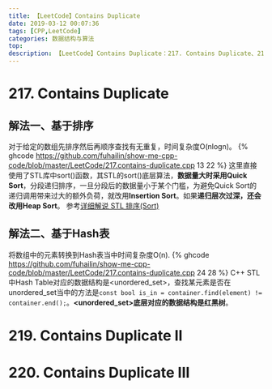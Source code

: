 ```yaml
---
title: 【LeetCode】Contains Duplicate
date: 2019-03-12 00:07:36
tags: [CPP,LeetCode]
categories: 数据结构与算法
top:
description: 【LeetCode】Contains Duplicate：217. Contains Duplicate、219. Contains Duplicate II、220. Contains Duplicate III
---
```

# 217. Contains Duplicate

## 解法一、基于排序

对于给定的数组先排序然后再顺序查找有无重复，时间复杂度O(nlogn)。
{% ghcode https://github.com/fuhailin/show-me-cpp-code/blob/master/LeetCode/217.contains-duplicate.cpp 13 22 %}
这里直接使用了STL<algorithm>库中sort()函数，其STL的sort()底层算法，**数据量大时采用Quick Sort**，分段递归排序，一旦分段后的数据量小于某个门槛，为避免Quick Sort的递归调用带来过大的额外负荷，就改用**Insertion Sort**。如果**递归层次过深，还会改用Heap Sort**。
参考[详细解说 STL 排序(Sort)](http://www.cppblog.com/mzty/archive/2005/12/15/1770.html)

## 解法二、基于Hash表
将数组中的元素转换到Hash表当中时间复杂度O(n).
{% ghcode https://github.com/fuhailin/show-me-cpp-code/blob/master/LeetCode/217.contains-duplicate.cpp 24 28 %}
C++ STL中Hash Table对应的数据结构是<unordered_set>，查找某元素是否在unordered_set当中的方法是`const bool is_in = container.find(element) != container.end();`。**<unordered_set>底层对应的数据结构是红黑树**。

# 219. Contains Duplicate II

# 220. Contains Duplicate III

